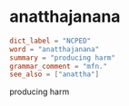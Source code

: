 # anatthajanana

``` toml
dict_label = "NCPED"
word = "anatthajanana"
summary = "producing harm"
grammar_comment = "mfn."
see_also = ["anattha"]
```

producing harm

